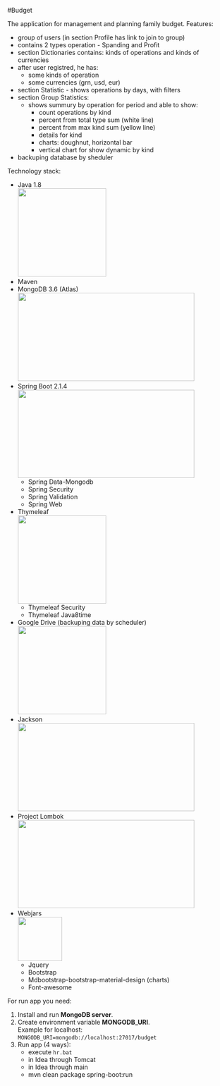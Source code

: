 #Budget  

The application for management and planning family budget.
Features:
 - group of users (in section Profile has link to join to group)
 - contains 2 types operation - Spanding and Profit
 - section Dictionaries contains: kinds of operations and kinds of currencies
 - after user registred, he has:
    - some kinds of operation
    - some currencies (grn, usd, eur)
 - section Statistic - shows operations by days, with filters
 - section Group Statistics:
    - shows summury by operation for period and able to show:
        * count operations by kind
        * percent from total type sum (white line) 
        * percent from max kind sum (yellow line)
        * details for kind
        * charts: doughnut, horizontal bar
        * vertical chart for show dynamic by kind
 - backuping database by sheduler 

 Technology stack:
   * Java 1.8     
     <img src="https://upload.wikimedia.org/wikipedia/uk/2/2e/Java_Logo.svg" height="200" width="200">
   * Maven
   * MongoDB 3.6 (Atlas)    
     <img src="https://webassets.mongodb.com/_com_assets/cms/MongoDB-Atlas-Logo-Black-hvfxuesorm.svg" height="200" width="400">
   * Spring Boot 2.1.4      
     <img src="https://commons.bmstu.wiki/images/5/59/Spring-boot-logo.png" height="200" width="400">
     * Spring Data-Mongodb
     * Spring Security
     * Spring Validation
     * Spring Web
   * Thymeleaf      
     <img src="https://www.thymeleaf.org/images/thymeleaf.png" width="200" height="200">     
     * Thymeleaf Security
     * Thymeleaf Java8time
   * Google Drive (backuping data by scheduler)   
     <img src="https://ssl.gstatic.com/images/branding/product/2x/hh_drive_96dp.png" width="200" height="200">
   * Jackson     
     <img src="https://play-lh.googleusercontent.com/7j-Q-OEatmJ0-8Cw8S0wHHm34v_KSVLbNziEMvUu4P6F3Vza2nx5e1DiSGjnGfvqYKI" height="200" width="400">
   * Project Lombok     
     <img src="https://isis.apache.org/_/img/home/built-with/project-lombok.png" height="200" width="400">
   * Webjars    
     <img src="https://www.webjars.org/assets/logo.png" height="100" width="100">    
     * Jquery
     * Bootstrap
     * Mdbootstrap-bootstrap-material-design (charts)
     * Font-awesome
  
For run app you need:
 1. Install and run **MongoDB server**. 
 2. Create environment variable **MONGODB_URI**.  
    Example for localhost:  
    ``MONGODB_URI=mongodb://localhost:27017/budget``   
 3. Run app (4 ways):  
    - execute ``hr.bat``
    - in Idea through Tomcat
    - in Idea through main
    - mvn clean package spring-boot:run
 
 
    
 
     

  